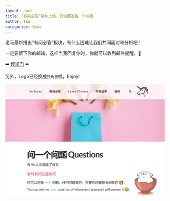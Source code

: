 ```yaml
---
layout: post
title: “有问必答”板块上线，真诚回答每一个问题
author: Ike
categories: News
---
```


老马最新推出“有问必答”板块，有什么困难让我们共同面对和分析吧！

一定要留下你的邮箱，这样当我回复你时，你就可以收到邮件提醒。🤫

➡️ [传送门](/message) ⬅️

另外，Logo已经换成``独角兽``啦，Enjoy!

![截图](/assets/img/posts/2020/ask-a-question-to-me.png)